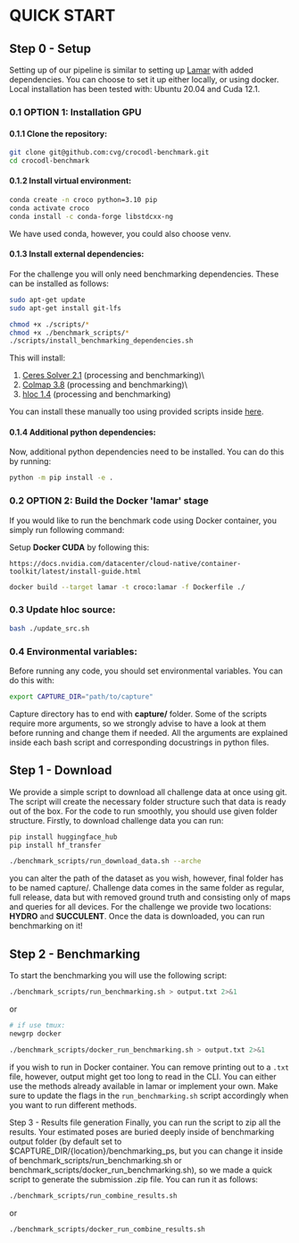 # QUICK START

## Step 0 - Setup
Setting up of our pipeline is similar to setting up [Lamar](https://lamar.ethz.ch/) with added dependencies. You can choose to set it up either locally, or using docker. Local installation has been tested with: Ubuntu 20.04 and Cuda 12.1.

### 0.1 OPTION 1: Installation GPU

#### 0.1.1 Clone the repository:

```bash
git clone git@github.com:cvg/crocodl-benchmark.git
cd crocodl-benchmark
```

#### 0.1.2 Install virtual environment:

```bash
conda create -n croco python=3.10 pip
conda activate croco
conda install -c conda-forge libstdcxx-ng
```

We have used conda, however, you could also choose venv.

#### 0.1.3 Install external dependencies:

For the challenge you will only need benchmarking dependencies. These can be installed as follows:

```bash
sudo apt-get update
sudo apt-get install git-lfs
```

```bash
chmod +x ./scripts/*
chmod +x ./benchmark_scripts/*
./scripts/install_benchmarking_dependencies.sh
```

This will install:

1. [Ceres Solver 2.1](https://ceres-solver.googlesource.com/ceres-solver/+/refs/tags/2.1.0) (processing and benchmarking)\
2. [Colmap 3.8](https://colmap.github.io/install.html) (processing and benchmarking)\
3. [hloc 1.4](https://github.com/PetarLukovic/Hierarchical-Localization) (processing and benchmarking)

You can install these manually too using provided scripts inside [here](https://github.com/cvg/crocodl-benchmark/tree/main/scripts).

#### 0.1.4 Additional python dependencies:
Now, additional python dependencies need to be installed. You can do this by running:

```bash
python -m pip install -e .
```

### 0.2 OPTION 2: Build the Docker 'lamar' stage
If you would like to run the benchmark code using Docker container, you simply run following command:

Setup **Docker CUDA** by following this:

```
https://docs.nvidia.com/datacenter/cloud-native/container-toolkit/latest/install-guide.html
```

```bash
docker build --target lamar -t croco:lamar -f Dockerfile ./
```

### 0.3 Update hloc source:

```bash
bash ./update_src.sh
```


### 0.4 Environmental variables:
Before running any code, you should set environmental variables. You can do this with:

```bash
export CAPTURE_DIR="path/to/capture"
```

Capture directory has to end with **capture/** folder. Some of the scripts require more arguments, so we strongly advise to have a look at them before running and change them if needed. All the arguments are explained inside each bash script and corresponding docustrings in python files.

## Step 1 - Download
We provide a simple script to download all challenge data at once using git. The script will create the necessary folder structure such that data is ready out of the box. For the code to run smoothly, you should use given folder structure. Firstly, to download challenge data you can run:

```bash
pip install huggingface_hub
pip install hf_transfer
```

```bash
./benchmark_scripts/run_download_data.sh --arche
```

you can alter the path of the dataset as you wish, however, final folder has to be named capture/. Challenge data comes in the same folder as regular, full release, data but with removed ground truth and consisting only of maps and queries for all devices. For the challenge we provide two locations: **HYDRO** and **SUCCULENT**. Once the data is downloaded, you can run benchmarking on it!

## Step 2 - Benchmarking
To start the benchmarking you will use the following script:

```bash
./benchmark_scripts/run_benchmarking.sh > output.txt 2>&1
```

or

```bash
# if use tmux:
newgrp docker
```

```bash 
./benchmark_scripts/docker_run_benchmarking.sh > output.txt 2>&1
```

if you wish to run in Docker container. You can remove printing out to a `.txt` file, however, output might get too long to read in the CLI. You can either use the methods already available in lamar or implement your own. Make sure to update the flags in the `run_benchmarking.sh` script accordingly when you want to run different methods.

Step 3 - Results file generation
Finally, you can run the script to zip all the results. Your estimated poses are buried deeply inside of benchmarking output folder (by default set to $CAPTURE_DIR/{location}/benchmarking_ps, but you can change it inside of benchmark_scripts/run_benchmarking.sh or benchmark_scripts/docker_run_benchmarking.sh), so we made a quick script to generate the submission .zip file. You can run it as follows:

```bash
./benchmark_scripts/run_combine_results.sh
```
or

```bash
./benchmark_scripts/docker_run_combine_results.sh
```